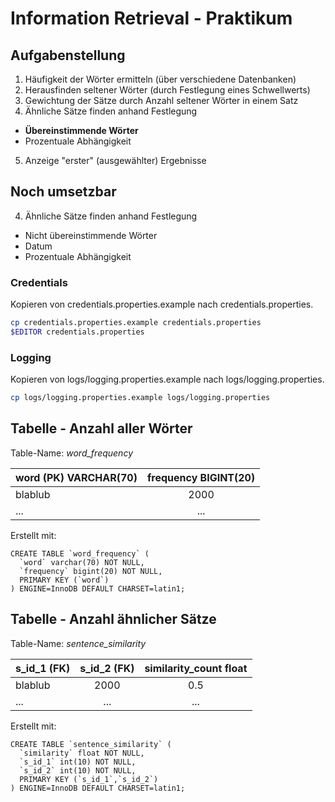 # Information Retrieval - Praktikum

## Aufgabenstellung

1. Häufigkeit der Wörter ermitteln (über verschiedene Datenbanken)
2. Herausfinden seltener Wörter (durch Festlegung eines Schwellwerts)
3. Gewichtung der Sätze durch Anzahl seltener Wörter in einem Satz
4. Ähnliche Sätze finden anhand Festlegung
  + **Übereinstimmende Wörter**
  + Prozentuale Abhängigkeit
5. Anzeige "erster" (ausgewählter) Ergebnisse 

## Noch umsetzbar

4. Ähnliche Sätze finden anhand Festlegung
  + Nicht übereinstimmende Wörter
  + Datum
  + Prozentuale Abhängigkeit

### Credentials

Kopieren von credentials.properties.example nach credentials.properties.

``` sh
cp credentials.properties.example credentials.properties
$EDITOR credentials.properties
```

### Logging

Kopieren von logs/logging.properties.example nach logs/logging.properties.

``` sh
cp logs/logging.properties.example logs/logging.properties
```

## Tabelle - Anzahl aller Wörter

Table-Name: *word_frequency*

| word (PK) VARCHAR(70) | frequency BIGINT(20) |
| ------------- |:-------------:| 
| blablub | 2000 |
| ... | ... |

Erstellt mit:

```
CREATE TABLE `word_frequency` (
  `word` varchar(70) NOT NULL,
  `frequency` bigint(20) NOT NULL,
  PRIMARY KEY (`word`)
) ENGINE=InnoDB DEFAULT CHARSET=latin1;
```

## Tabelle - Anzahl ähnlicher Sätze

Table-Name: *sentence_similarity*

| s_id_1 (FK) | s_id_2 (FK) | similarity_count float |
| ------------- |:-------------:|:-----:|
| blablub | 2000 | 0.5 | 
| ... | ... | ... |

Erstellt mit:

```
CREATE TABLE `sentence_similarity` (
  `similarity` float NOT NULL,
  `s_id_1` int(10) NOT NULL,
  `s_id_2` int(10) NOT NULL,
  PRIMARY KEY (`s_id_1`,`s_id_2`)
) ENGINE=InnoDB DEFAULT CHARSET=latin1;
```
